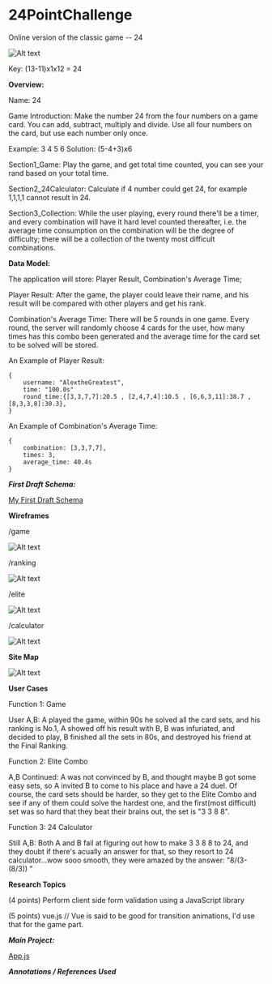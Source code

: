 # 24PointChallenge


Online version of the classic game -- 24

![Alt text](/documentation/cards1.jpg?raw=true )



Key: (13-11)x1x12 = 24

**Overview:**

Name: 24

Game Introduction: Make the number 24 from the four numbers on a game card. You can add, subtract, multiply and divide. Use all four numbers on the card, but use each number only once.

Example: 3 4 5 6 Solution: (5-4+3)x6

Section1_Game: Play the game, and get total time counted, you can see your rand based on your total time.

Section2_24Calculator: Calculate if 4 number could get 24, for example 1,1,1,1 cannot result in 24.

Section3_Collection: While the user playing, every round there'll be a timer, and every combination will have it hard level counted thereafter, i.e. the average time consumption on the combination will be the degree of difficulty; there will be a collection of the twenty most difficult combinations.


**Data Model:**

The application will store: Player Result, Combination's Average Time;

Player Result: After the game, the player could leave their name, and his result will be compared with other players and get his rank.

Combination's Average Time: There will be 5 rounds in one game. Every round, the server will randomly choose 4 cards for the user, how many times has this combo been generated and the average time for the card set to be solved will be stored.

An Example of Player Result:
```
{
    username: "AlextheGreatest",
    time: "100.0s"
    round_time:{[3,3,7,7]:20.5 , [2,4,7,4]:10.5 , [6,6,3,11]:38.7 , [8,3,3,8]:30.3},
}
```
An Example of Combination's Average Time:
```
{
    combination: [3,3,7,7],
    times: 3,
    average_time: 40.4s
}
```

***First Draft Schema:***

[My First Draft Schema](https://github.com/suhan1996/24PointChallenge/blob/master/db.js)


**Wireframes**

/game

![Alt text](/documentation/demo_game.png?raw=true )

/ranking

![Alt text](/documentation/ranking.png?raw=true )

/elite

![Alt text](/documentation/elite.png?raw=true )

/calculator

![Alt text](/documentation/calculator.png?raw=true )

**Site Map**

![Alt text](/documentation/page.png?raw=true )

**User Cases**

Function 1: Game

User A,B: A played the game, within 90s he solved all the card sets, and his ranking is No.1, A showed off his result with B, B was infuriated, and decided to play, B finished all the sets in 80s, and destroyed his friend at the Final Ranking.

Function 2: Elite Combo

A,B Continued: A was not convinced by B, and thought maybe B got some easy sets, so A invited B to come to his place and have a 24 duel. Of course, the card sets should be harder, so they get to the Elite Combo and see if any of them could solve the hardest one, and the first(most difficult) set was so hard that they beat their brains out, the set is "3 3 8 8".

Function 3: 24 Calculator

Still A,B: Both A and B fail at figuring out how to make 3 3 8 8 to 24, and they doubt if there's acually an answer for that, so they resort to 24 calculator...wow sooo smooth, they were amazed by the answer: "8/(3-(8/3))
"

**Research Topics**

(4 points) Perform client side form validation using a JavaScript library

(5 points) vue.js // Vue is said to be good for transition animations, I'd use that for the game part.


***Main Project:***

[App.js](https://github.com/suhan1996/24PointChallenge/blob/master/app.js)

***Annotations / References Used***

